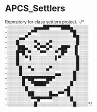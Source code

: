 # APCS_Settlers
Repository for class settlers project.
 -/*
 -░░░░░░░░░▄▄▄██▀▀▀▀███▄░░░░░
 -░░░░░░░▄▀▀░░░░░░░░░░░▀█░░░░
 -░░░░▄▄▀░░░░░░░░░░░░░░░▀█░░░
 -░░░█░░░░░▀▄░░▄▀░░░░░░░░█░░░
 -░░░▐██▄░░▀▄▀▀▄▀░░▄██▀░▐▌░░░
 -░░░█▀█░▀░░░▀▀░░░▀░█▀░░▐▌░░░
 -░░░█░░▀▐░░░░░░░░▌▀░░░░░█░░░
 -░░░█░░░░░░░░░░░░░░░░░░░█░░░
 -░░░░█░░▀▄░░░░▄▀░░░░░░░░█░░░
 -░░░░█░░░░░░░░░░░▄▄░░░░█░░░░
 -░░░░░█▀██▀▀▀▀██▀░░░░░░█░░░░
 -░░░░░█░░▀████▀░░░░░░░█░░░░░
 -░░░░░░█░░░░░░░░░░░░▄█░░░░░░
 -░░░░░░░██░░░░░█▄▄▀▀░█░░░░░░
 -░░░░░░░░▀▀█▀▀▀▀░░░░░░█░░░░░
 -░░░░░░░░░█░░░░░░░░░░░░█░░░░*/
